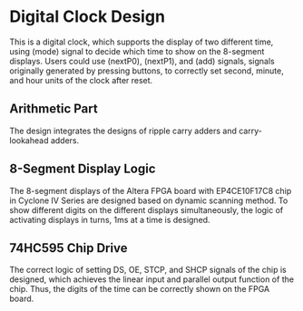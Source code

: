 ﻿# **Digital Clock Design**
This is a digital clock, which supports the display of two different time, using (mode) signal to decide which time to show on the 8-segment displays. Users could use (nextP0), (nextP1), and (add) signals, signals originally generated by pressing buttons, to correctly set second, minute, and hour units of the clock after reset.

## Arithmetic Part ##
The design integrates the designs of ripple carry adders and carry-lookahead adders.

## 8-Segment Display Logic ##
The 8-segment displays of the Altera FPGA board with EP4CE10F17C8 chip in Cyclone IV Series are designed based on dynamic scanning method. To show different digits on the different displays simultaneously, the logic of activating displays in turns, 1ms at a time is designed. 

## 74HC595 Chip Drive ##
The correct logic of setting DS, OE, STCP, and SHCP signals of the chip is designed, which achieves the linear input and parallel output function of the chip. Thus, the digits of the time can be correctly shown on the FPGA board.
